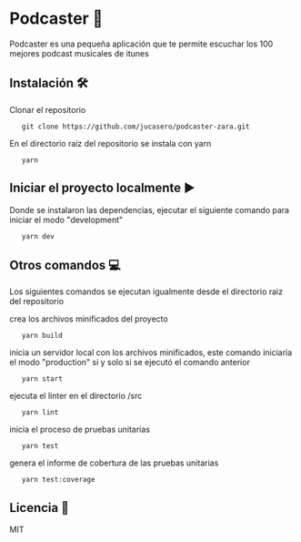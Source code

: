 # Podcaster 🎵

Podcaster es una pequeña aplicación que te permite escuchar los 100 mejores podcast musicales de itunes

## Instalación 🛠

Clonar el repositorio

```
   git clone https://github.com/jucasero/podcaster-zara.git
```

En el directorio raíz del repositorio se instala con yarn

```
   yarn
```

## Iniciar el proyecto localmente ▶

Donde se instalaron las dependencias, ejecutar el siguiente comando para iniciar el modo "development"

```
   yarn dev
```

## Otros comandos 💻

Los siguientes comandos se ejecutan igualmente desde el directorio raiz del repositorio

crea los archivos minificados del proyecto

```
   yarn build
```

inicia un servidor local con los archivos minificados, este comando iniciaría el modo "production" si y solo si se ejecutó el comando anterior

```
   yarn start
```

ejecuta el linter en el directorio /src

```
   yarn lint
```

inicia el proceso de pruebas unitarias

```
   yarn test
```

genera el informe de cobertura de las pruebas unitarias

```
   yarn test:coverage
```

## Licencia 📓

MIT
